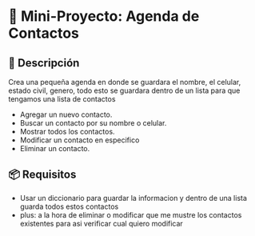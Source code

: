 # 📒 Mini-Proyecto: Agenda de Contactos

## 📝 Descripción

Crea una pequeña agenda en donde se guardara el nombre, el celular, estado civil, genero, todo esto se guardara dentro de un lista para que tengamos
una lista de contactos
- Agregar un nuevo contacto.
- Buscar un contacto por su nombre o celular.
- Mostrar todos los contactos.
- Modificar un contacto en especifico
- Eliminar un contacto.

## 📦 Requisitos

- Usar un diccionario para guardar la informacion y dentro de una lista guarda todos estos contactos
- plus:
a la hora de eliminar o modificar que me mustre los contactos existentes para asi verificar cual quiero modificar
